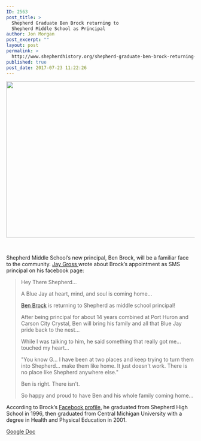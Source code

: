 ```yaml
---
ID: 2563
post_title: >
  Shepherd Graduate Ben Brock returning to
  Shepherd Middle School as Principal
author: Jon Morgan
post_excerpt: ""
layout: post
permalink: >
  http://www.shepherdhistory.org/shepherd-graduate-ben-brock-returning-to-shepherd-middle-school-as-principal/
published: true
post_date: 2017-07-23 11:22:26
---
```

<img title="" src="http://www.shepherdhistory.org/wp-content/uploads/2017/07/null-3.png" alt="" width="624" height="416" />

&nbsp;

Shepherd Middle School’s new principal, Ben Brock, will be a familiar face to the community. <a href="https://www.facebook.com/jgross811">Jay Gross </a>wrote about Brock’s appointment as SMS principal on his facebook page:
<blockquote>Hey There Shepherd...

A Blue Jay at heart, mind, and soul is coming home...

<a href="https://www.facebook.com/benbrock8?fref=mentions">Ben Brock</a> is returning to Shepherd as middle school principal!

After being principal for about 14 years combined at Port Huron and Carson City Crystal, Ben will bring his family and all that Blue Jay pride back to the nest...

While I was talking to him, he said something that really got me... touched my heart...

"You know G... I have been at two places and keep trying to turn them into Shepherd... make them like home. It just doesn't work. There is no place like Shepherd anywhere else."

Ben is right. There isn't.

So happy and proud to have Ben and his whole family coming home…</blockquote>
According to Brock’s <a href="https://www.facebook.com/benbrock8">Facebook profile</a>, he graduated from Shepherd High School in 1996, then graduated from Central Michigan University with a degree in Health and Physical Education in 2001.

<a href="https://docs.google.com/document/d/1ZCtZWMFxB5t3cH_kYXlrEbTe4irA9_weoudEMW5IjIw/edit?usp=sharing">Google Doc</a>